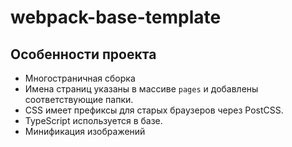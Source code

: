 # webpack-base-template
## Особенности проекта

- Многостраничная сборка
- Имена страниц указаны в массиве `pages` и добавлены соответствующие папки.
- CSS имеет префиксы для старых браузеров через PostCSS.
- TypeScript используется в базе.
- Минификация изображений
